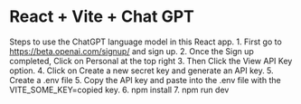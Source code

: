 # React + Vite + Chat GPT

Steps to use the ChatGPT language model in this React app.
    1. First go to https://beta.openai.com/signup/ and sign up.
    2. Once the Sign up completed, Click on Personal at the top right
    3. Then Click the View API Key option.
    4. Click on Create a new secret key and generate an API key.
    5. Create a .env file
    5. Copy the API key and paste into the .env file with the VITE_SOME_KEY=copied key.
    6. npm install
    7. npm run dev
